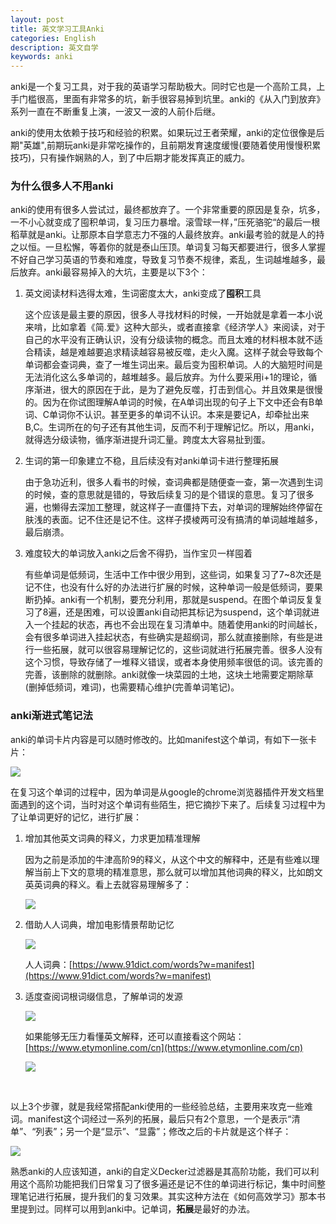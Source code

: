 ```yaml
---
layout: post
title: 英文学习工具Anki
categories: English
description: 英文自学
keywords: anki
---
```


anki是一个复习工具，对于我的英语学习帮助极大。同时它也是一个高阶工具，上手门槛很高，里面有非常多的坑，新手很容易掉到坑里。anki的《从入门到放弃》系列一直在不断重复上演，一波又一波的人前仆后继。

anki的使用太依赖于技巧和经验的积累。如果玩过王者荣耀，anki的定位很像是后期"英雄",前期玩anki是非常吃操作的，且前期发育速度缓慢(要随着使用慢慢积累技巧)，只有操作娴熟的人，到了中后期才能发挥真正的威力。



### 为什么很多人不用anki

anki的使用有很多人尝试过，最终都放弃了。一个非常重要的原因是复杂，坑多，一不小心就变成了囤积单词，复习压力暴增。滚雪球一样，”压死骆驼“的最后一根稻草就是anki。让那原本自学意志力不强的人最终放弃。anki最考验的就是人的持之以恒。一旦松懈，等着你的就是泰山压顶。单词复习每天都要进行，很多人掌握不好自己学习英语的节奏和难度，导致复习节奏不规律，紊乱，生词越堆越多，最后放弃。anki最容易掉入的大坑，主要是以下3个：



1. 英文阅读材料选得太难，生词密度太大，anki变成了**囤积**工具

   这个应该是最主要的原因，很多人寻找材料的时候，一开始就是拿着一本小说来啃，比如拿着《简.爱》这种大部头，或者直接拿《经济学人》来阅读，对于自己的水平没有正确认识，没有分级读物的概念。而且太难的材料根本就不适合精读，越是难越要追求精读越容易被反噬，走火入魔。这样子就会导致每个单词都会查词典，查了一堆生词出来。最后变为囤积单词。人的大脑短时间是无法消化这么多单词的，越堆越多。最后放弃。为什么要采用i+1的理论，循序渐进，很大的原因在于此，是为了避免反噬，打击到信心。并且效果是很慢的。因为在你试图理解A单词的时候，在A单词出现的句子上下文中还会有B单词、C单词你不认识。甚至更多的单词不认识。本来是要记A，却牵扯出来B,C。生词所在的句子还有其他生词，反而不利于理解记忆。所以，用anki，就得选分级读物，循序渐进提升词汇量。跨度太大容易扯到蛋。

2. 生词的第一印象建立不稳，且后续没有对anki单词卡进行整理拓展

   由于急功近利，很多人看书的时候，查词典都是随便查一查，第一次遇到生词的时候，查的意思就是错的，导致后续复习的是个错误的意思。复习了很多遍，也懒得去深加工整理，就这样子一直僵持下去，对单词的理解始终停留在肤浅的表面。记不住还是记不住。这样子摸棱两可没有搞清的单词越堆越多，最后崩溃。

3. 难度较大的单词放入anki之后舍不得扔，当作宝贝一样囤着

   有些单词是低频词，生活中工作中很少用到，这些词，如果复习了7~8次还是记不住，也没有什么好的办法进行扩展的时候，这种单词一般是低频词，要果断扔掉。anki有一个机制，要充分利用，那就是suspend。在图个单词反复复习了8遍，还是困难，可以设置anki自动把其标记为suspend，这个单词就进入一个挂起的状态，再也不会出现在复习清单中。随着使用anki的时间越长，会有很多单词进入挂起状态，有些确实是超纲词，那么就直接删除，有些是进行一些拓展，就可以很容易理解记忆的，这些词就进行拓展完善。很多人没有这个习惯，导致存储了一堆释义错误，或者本身使用频率很低的词。该完善的完善，该删除的就删除。anki就像一块菜园的土地，这块土地需要定期除草(删掉低频词，难词)，也需要精心维护(完善单词笔记)。



### anki渐进式笔记法

anki的单词卡片内容是可以随时修改的。比如manifest这个单词，有如下一张卡片：

<img src="https://cs-cn.top//images/posts/20210714194447.png"/>

在复习这个单词的过程中，因为单词是从google的chrome浏览器插件开发文档里面遇到的这个词，当时对这个单词有些陌生，把它摘抄下来了。后续复习过程中为了让单词更好的记忆，进行扩展：

1. 增加其他英文词典的释义，力求更加精准理解

   因为之前是添加的牛津高阶9的释义，从这个中文的解释中，还是有些难以理解当前上下文的意境的精准意思，那么就可以增加其他词典的释义，比如朗文英英词典的释义。看上去就容易理解多了：

   <img src="https://cs-cn.top//images/posts/20210714195219.png"/>

2. 借助人人词典，增加电影情景帮助记忆

   <img src="https://cs-cn.top//images/posts/manifest_95833.png"/>

   人人词典：[https://www.91dict.com/words?w=manifest](https://www.91dict.com/words?w=manifest)

3. 适度查阅词根词缀信息，了解单词的发源

   <img src="https://cs-cn.top//images/posts/cigen_cizui_200816.png"/>

   如果能够无压力看懂英文解释，还可以直接看这个网站：[https://www.etymonline.com/cn](https://www.etymonline.com/cn)

   <img src="https://cs-cn.top//images/posts/suyuan_03526.png"/>


<br/>

以上3个步骤，就是我经常搭配anki使用的一些经验总结，主要用来攻克一些难词。manifest这个词经过一系列的拓展，最后只有2个意思，一个是表示“清单”、“列表”；另一个是“显示”、“显露”；修改之后的卡片就是这个样子：

<img src="https://cs-cn.top//images/posts/result_203722.png"/>
<br/>


熟悉anki的人应该知道，anki的自定义Decker过滤器是其高阶功能，我们可以利用这个高阶功能把我们日常复习了很多遍还是记不住的单词进行标记，集中时间整理笔记进行拓展，提升我们的复习效果。其实这种方法在《如何高效学习》那本书里提到过。同样可以用到anki中。记单词，**拓展**是最好的办法。











